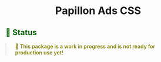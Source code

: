 <h1 align="center">Papillon Ads CSS</h1>

<h2 style="color: #006400;">🗿 Status</h2>

<blockquote style="margin: 0; padding: 0 24px; color: olive; font-weight: 600; font-size:1em">🐝 This package is a work in progress and is not ready for production use yet!</blockquote>
